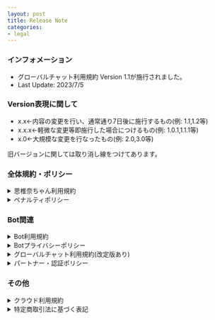 ```yaml
---
layout: post
title: Release Note
categories:
- legal
---
```

### インフォメーション

- グローバルチャット利用規約 Version 1.1が施行されました。
- Last Update: 2023/7/5
 
### Version表現に関して

- x.x←内容の変更を行い、通常通り7日後に施行するもの(例: 1.1,1.2等)
- x.x.x←軽微な変更等即施行した場合につけるもの(例: 1.0.1,1.1.1等)
- x.0←大規模な変更を行なったもの(例: 2.0,3.0等)

旧バージョンに関しては取り消し線をつけてあります。

### 全体規約・ポリシー

<details><summary>思椎奈ちゃん利用規約</summary>

Version 1.0.1 (2023/6/28) 表現の一部修正、リンク切れの修正

~~Version 1.0 (2023/5/14) 初期リリース~~
</details>

<details><summary>ペナルティポリシー</summary>

Version 1.0 (2023/5/14) 初期リリース
</details>

### Bot関連

<details><summary>Bot利用規約</summary>

Version 1.0.1 (2023/6/28) リンク切れの修正

~~Version 1.0 (2023/5/14) 初期リリース~~
</details>

<details><summary>Botプライバシーポリシー</summary>

Version 1.0.1 (2023/6/28) リンク切れの修正

~~Version 1.0 (2023/5/14) 初期リリース~~
</details>

<details><summary>グローバルチャット利用規約(改定版あり)</summary>

Version 1.1 (2023/6/28) 禁止事項の追加、表現の一部修正

~~Version 1.0 (2023/5/14) 初期リリース~~
</details>

<details><summary>パートナー・認証ポリシー</summary>

Version 1.0 (2023/5/14) 初期リリース
</details>

### その他

<details><summary>クラウド利用規約</summary>

Version 1.0.1 (2023/6/28)リンク切れの修正

~~Version 1.0 (2023/5/14) 初期リリース~~
</details>

<details><summary>特定商取引法に基づく表記</summary>

Version 1.0.1 (2023/6/28) ページ設定の変更(内容は一切変更ありません)

~~Version 1.0 (2023/5/14) 初期リリース~~
</details>
